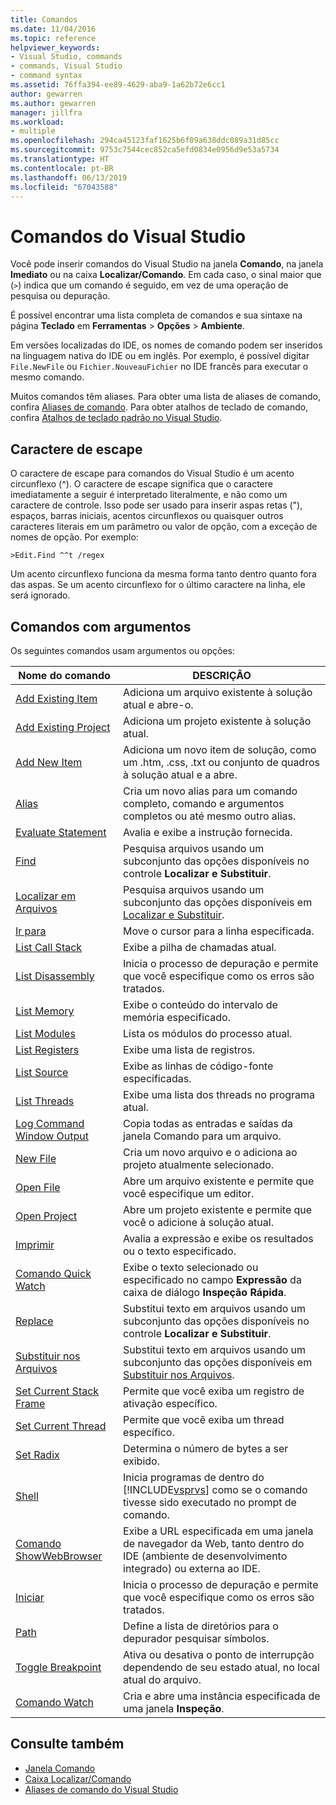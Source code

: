 ```yaml
---
title: Comandos
ms.date: 11/04/2016
ms.topic: reference
helpviewer_keywords:
- Visual Studio, commands
- commands, Visual Studio
- command syntax
ms.assetid: 76ffa394-ee89-4629-aba9-1a62b72e6cc1
author: gewarren
ms.author: gewarren
manager: jillfra
ms.workload:
- multiple
ms.openlocfilehash: 294ca45123faf1625b6f09a638ddc089a31d85cc
ms.sourcegitcommit: 9753c7544cec852ca5efd0834e0956d9e53a5734
ms.translationtype: HT
ms.contentlocale: pt-BR
ms.lasthandoff: 06/13/2019
ms.locfileid: "67043588"
---
```

# <a name="visual-studio-commands"></a>Comandos do Visual Studio

Você pode inserir comandos do Visual Studio na janela **Comando**, na janela **Imediato** ou na caixa **Localizar/Comando**. Em cada caso, o sinal maior que (`>`) indica que um comando é seguido, em vez de uma operação de pesquisa ou depuração.

É possível encontrar uma lista completa de comandos e sua sintaxe na página **Teclado** em **Ferramentas** > **Opções** > **Ambiente**.

Em versões localizadas do IDE, os nomes de comando podem ser inseridos na linguagem nativa do IDE ou em inglês. Por exemplo, é possível digitar `File.NewFile` ou `Fichier.NouveauFichier` no IDE francês para executar o mesmo comando.

Muitos comandos têm aliases. Para obter uma lista de aliases de comando, confira [Aliases de comando](../../ide/reference/visual-studio-command-aliases.md). Para obter atalhos de teclado de comando, confira [Atalhos de teclado padrão no Visual Studio](../default-keyboard-shortcuts-in-visual-studio.md).

## <a name="escape-character"></a>Caractere de escape

O caractere de escape para comandos do Visual Studio é um acento circunflexo (^). O caractere de escape significa que o caractere imediatamente a seguir é interpretado literalmente, e não como um caractere de controle. Isso pode ser usado para inserir aspas retas ("), espaços, barras iniciais, acentos circunflexos ou quaisquer outros caracteres literais em um parâmetro ou valor de opção, com a exceção de nomes de opção. Por exemplo:

```
>Edit.Find ^^t /regex
```

Um acento circunflexo funciona da mesma forma tanto dentro quanto fora das aspas. Se um acento circunflexo for o último caractere na linha, ele será ignorado.

## <a name="commands-with-arguments"></a>Comandos com argumentos

Os seguintes comandos usam argumentos ou opções:

| Nome do comando | DESCRIÇÃO |
| - | - |
| [Add Existing Item](../../ide/reference/add-existing-item-command.md) | Adiciona um arquivo existente à solução atual e abre-o. |
| [Add Existing Project](../../ide/reference/add-existing-project-command.md) | Adiciona um projeto existente à solução atual. |
| [Add New Item](../../ide/reference/add-new-item-command.md) | Adiciona um novo item de solução, como um .htm, .css, .txt ou conjunto de quadros à solução atual e a abre. |
| [Alias](../../ide/reference/alias-command.md) | Cria um novo alias para um comando completo, comando e argumentos completos ou até mesmo outro alias. |
| [Evaluate Statement](../../ide/reference/evaluate-statement-command.md) | Avalia e exibe a instrução fornecida. |
| [Find](../../ide/reference/find-command.md) | Pesquisa arquivos usando um subconjunto das opções disponíveis no controle **Localizar e Substituir**. |
| [Localizar em Arquivos](../../ide/reference/find-in-files-command.md) | Pesquisa arquivos usando um subconjunto das opções disponíveis em [Localizar e Substituir](../../ide/find-in-files.md). |
| [Ir para](../../ide/reference/go-to-command.md) | Move o cursor para a linha especificada. |
| [List Call Stack](../../ide/reference/list-call-stack-command.md) | Exibe a pilha de chamadas atual. |
| [List Disassembly](../../ide/reference/list-disassembly-command.md) | Inicia o processo de depuração e permite que você especifique como os erros são tratados. |
| [List Memory](../../ide/reference/list-memory-command.md) | Exibe o conteúdo do intervalo de memória especificado. |
| [List Modules](../../ide/reference/list-modules-command.md) | Lista os módulos do processo atual. |
| [List Registers](../../ide/reference/list-registers-command.md) | Exibe uma lista de registros. |
| [List Source](../../ide/reference/list-source-command.md) | Exibe as linhas de código-fonte especificadas. |
| [List Threads](../../ide/reference/list-threads-command.md) | Exibe uma lista dos threads no programa atual. |
| [Log Command Window Output](../../ide/reference/log-command-window-output-command.md) | Copia todas as entradas e saídas da janela Comando para um arquivo. |
| [New File](../../ide/reference/new-file-command.md) | Cria um novo arquivo e o adiciona ao projeto atualmente selecionado. |
| [Open File](../../ide/reference/open-file-command.md) | Abre um arquivo existente e permite que você especifique um editor. |
| [Open Project](../../ide/reference/open-project-command.md) | Abre um projeto existente e permite que você o adicione à solução atual. |
| [Imprimir](../../ide/reference/print-command.md) | Avalia a expressão e exibe os resultados ou o texto especificado. |
| [Comando Quick Watch](../../ide/reference/quick-watch-command.md) | Exibe o texto selecionado ou especificado no campo **Expressão** da caixa de diálogo **Inspeção Rápida**. |
| [Replace](../../ide/reference/replace-command.md) | Substitui texto em arquivos usando um subconjunto das opções disponíveis no controle **Localizar e Substituir**. |
| [Substituir nos Arquivos](../../ide/reference/replace-in-files-command.md) | Substitui texto em arquivos usando um subconjunto das opções disponíveis em [Substituir nos Arquivos](../../ide/replace-in-files.md). |
| [Set Current Stack Frame](../../ide/reference/set-current-stack-frame-command.md) | Permite que você exiba um registro de ativação específico. |
| [Set Current Thread](../../ide/reference/set-current-thread-command.md) | Permite que você exiba um thread específico. |
| [Set Radix](../../ide/reference/set-radix-command.md) | Determina o número de bytes a ser exibido. |
| [Shell](../../ide/reference/shell-command.md) | Inicia programas de dentro do [!INCLUDE[vsprvs](../../code-quality/includes/vsprvs_md.md)] como se o comando tivesse sido executado no prompt de comando. |
| [Comando ShowWebBrowser](../../ide/reference/showwebbrowser-command.md) | Exibe a URL especificada em uma janela de navegador da Web, tanto dentro do IDE (ambiente de desenvolvimento integrado) ou externa ao IDE. |
| [Iniciar](../../ide/reference/start-command.md) | Inicia o processo de depuração e permite que você especifique como os erros são tratados. |
| [Path](../../ide/reference/symbol-path-command.md) | Define a lista de diretórios para o depurador pesquisar símbolos. |
| [Toggle Breakpoint](../../ide/reference/toggle-breakpoint-command.md) | Ativa ou desativa o ponto de interrupção dependendo de seu estado atual, no local atual do arquivo. |
| [Comando Watch](../../ide/reference/watch-command.md) | Cria e abre uma instância especificada de uma janela **Inspeção**. |

## <a name="see-also"></a>Consulte também

- [Janela Comando](../../ide/reference/command-window.md)
- [Caixa Localizar/Comando](../../ide/find-command-box.md)
- [Aliases de comando do Visual Studio](../../ide/reference/visual-studio-command-aliases.md)